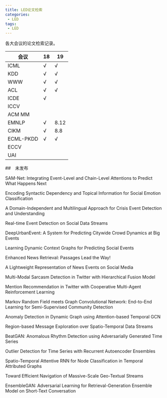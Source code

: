 ```yaml
---
title: LED论文检索
categories:
 - LED
tags:
 - LED
---
```


各大会议的论文检索记录。

<!--more-->

| 会议      | 18   | 19   |
| --------- | ---- | ---- |
| ICML      | √    | √    |
| KDD       | √    | √    |
| WWW       | √    | √    |
| ACL       | √    | √    |
| ICDE      | √    |      |
| ICCV      |      |      |
| ACM MM    |      |      |
| EMNLP     | √    | 8.12 |
| CIKM      | √    | 8.8  |
| ECML-PKDD | √    | √    |
| ECCV      |      |      |
| UAI       |      |      |





















##　未发布

SAM-Net: Integrating Event-Level and Chain-Level Attentions to Predict What Happens Next

Encoding Syntactic Dependency and Topical Information for Social Emotion Classification

A Domain-Independent and Multilingual Approach for Crisis Event Detection and Understanding

Real-time Event Detection on Social Data Streams

DeepUrbanEvent: A System for Predicting Citywide Crowd Dynamics at Big Events

Learning Dynamic Context Graphs for Predicting Social Events

Enhanced News Retrieval: Passages Lead the Way!

A Lightweight Representation of News Events on Social Media

Multi-Modal Sarcasm Detection in Twitter with Hierarchical Fusion Model

Mention Recommendation in Twitter with Cooperative Multi-Agent Reinforcement Learning

Markov Random Field meets Graph Convolutional Network: End-to-End Learning for
Semi-Supervised Community Detection

Anomaly Detection in Dynamic Graph using Attention-based Temporal GCN

Region-based Message Exploration over Spatio-Temporal Data Streams

BeatGAN: Anomalous Rhythm Detection using Adversarially Generated Time Series

Outlier Detection for Time Series with Recurrent Autoencoder Ensembles

Spatio-Temporal Attentive RNN for Node Classification in Temporal Attributed Graphs

Toward Efficient Navigation of Massive-Scale Geo-Textual Streams

EnsembleGAN: Adversarial Learning for Retrieval-Generation Ensemble Model on Short-Text Conversation
